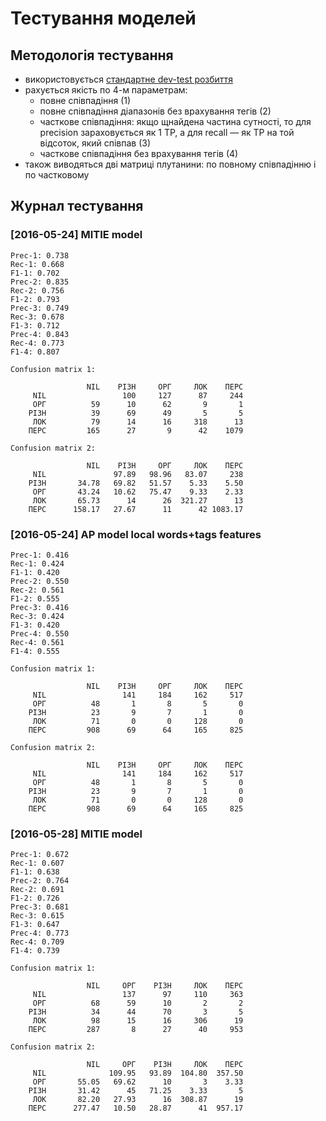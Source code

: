 # Тестування моделей

## Методологія тестування

- використовується [стандартне dev-test розбиття](../doc/dev-test-split.txt)
- рахується якість по 4-м параметрам:
  - повне співпадіння (1)
  - повне співпадіння діапазонів без врахування тегів (2)
  - часткове співпадіння: якщо щнайдена частина сутності, то для precision зараховується як 1 TP, а для recall — як TP на той відсоток, який співпав (3)
  - часткове співпадіння без врахування тегів (4)
- також виводяться дві матриці плутанини: по повному співпадінню і по частковому


## Журнал тестування

### [2016-05-24] MITIE model

```
Prec-1: 0.738
Rec-1: 0.668
F1-1: 0.702
Prec-2: 0.835
Rec-2: 0.756
F1-2: 0.793
Prec-3: 0.749
Rec-3: 0.678
F1-3: 0.712
Prec-4: 0.843
Rec-4: 0.773
F1-4: 0.807

Confusion matrix 1:

        	     NIL    РІЗН     ОРГ     ЛОК    ПЕРС
     NIL	             100     127      87     244
     ОРГ	      59      10      62       9       1
    РІЗН	      39      69      49       5       5
     ЛОК	      79      14      16     318      13
    ПЕРС	     165      27       9      42    1079

Confusion matrix 2:

        	     NIL    РІЗН     ОРГ     ЛОК    ПЕРС
     NIL	           97.89   98.96   83.07     238
    РІЗН	   34.78   69.82   51.57    5.33    5.50
     ОРГ	   43.24   10.62   75.47    9.33    2.33
     ЛОК	   65.73      14      26  321.27      13
    ПЕРС	  158.17   27.67      11      42 1083.17
```

### [2016-05-24] AP model local words+tags features

```
Prec-1: 0.416
Rec-1: 0.424
F1-1: 0.420
Prec-2: 0.550
Rec-2: 0.561
F1-2: 0.555
Prec-3: 0.416
Rec-3: 0.424
F1-3: 0.420
Prec-4: 0.550
Rec-4: 0.561
F1-4: 0.555

Confusion matrix 1:

        	     NIL    РІЗН     ОРГ     ЛОК    ПЕРС
     NIL	             141     184     162     517
     ОРГ	      48       1       8       5       0
    РІЗН	      23       9       7       1       0
     ЛОК	      71       0       0     128       0
    ПЕРС	     908      69      64     165     825

Confusion matrix 2:

        	     NIL    РІЗН     ОРГ     ЛОК    ПЕРС
     NIL	             141     184     162     517
     ОРГ	      48       1       8       5       0
    РІЗН	      23       9       7       1       0
     ЛОК	      71       0       0     128       0
    ПЕРС	     908      69      64     165     825
```


### [2016-05-28] MITIE model

```
Prec-1: 0.672
Rec-1: 0.607
F1-1: 0.638
Prec-2: 0.764
Rec-2: 0.691
F1-2: 0.726
Prec-3: 0.681
Rec-3: 0.615
F1-3: 0.647
Prec-4: 0.773
Rec-4: 0.709
F1-4: 0.739

Confusion matrix 1:

                 NIL     ОРГ    РІЗН     ЛОК    ПЕРС
     NIL                 137      97     110     363
     ОРГ          68      59      10       2       2
    РІЗН          34      44      70       3       5
     ЛОК          98      15      16     306      19
    ПЕРС         287       8      27      40     953

Confusion matrix 2:

                 NIL     ОРГ    РІЗН     ЛОК    ПЕРС
     NIL              109.95   93.89  104.80  357.50
     ОРГ       55.05   69.62      10       3    3.33
    РІЗН       31.42      45   71.25    3.33       5
     ЛОК       82.20   27.93      16  308.87      19
    ПЕРС      277.47   10.50   28.87      41  957.17
```
